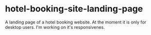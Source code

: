# hotel-booking-site-landing-page
A landing page of a hotel booking website. At the moment it is only for desktop users. I'm working on it's responsivenes.
